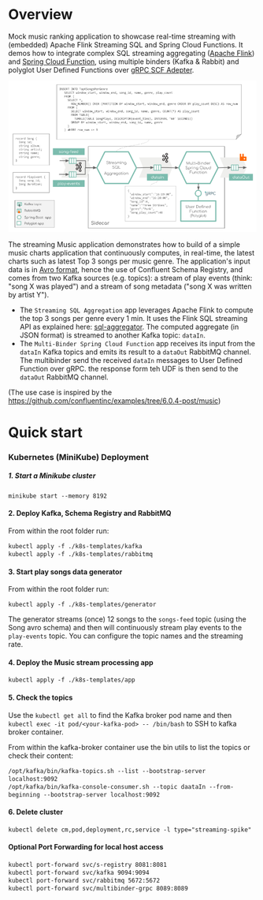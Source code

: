 # Overview

Mock music ranking application to showcase real-time streaming with (embedded) Apache Flink Streaming SQL and Spring Cloud Functions.
It demos how to integrate complex SQL streaming aggregating ([Apache Flink](https://nightlies.apache.org/flink/flink-docs-master/docs/dev/table/sql/queries/overview/)) 
and [Spring Cloud Function](https://spring.io/projects/spring-cloud-function), using multiple binders (Kafka & Rabbit) and polyglot User Defined Functions over [gRPC SCF Adepter](https://github.com/spring-cloud/spring-cloud-function/tree/main/spring-cloud-function-adapters/spring-cloud-function-grpc#two-operation-modes-clientserver).   

![pipeline](./docs/play-songs-ranking-pipeline_v4.png)

The streaming Music application demonstrates how to build of a simple music charts application that continuously computes, 
in real-time, the latest charts such as latest Top 3 songs per music genre. 
The application's input data is in [Avro format](./play-songs-generator/src/main/resources/avro), hence the use of Confluent Schema Registry, and comes from two Kafka sources (e.g. topics): 
a stream of play events (think: "song X was played") and a stream of song metadata ("song X was written by artist Y").

* The `Streaming SQL Aggregation` app leverages Apache Flink to compute the top 3 songs per genre every 1 min. 
It uses the Flink SQL streaming API as explained here: [sql-aggregator](./sql-aggregator). 
The computed aggregate (in JSON format) is streamed to another Kafka topic: `dataIn`.
* The `Multi-Binder Spring Cloud Function` app receives its input from the `dataIn` Kafka topics and emits its result to a `dataOut` RabbitMQ channel.
The multibinder send the received `dataIn` messages to User Defined Function over gRPC. the response form teh UDF is then send to the `dataOut` RabbitMQ channel.  

(The use case is inspired by the https://github.com/confluentinc/examples/tree/6.0.4-post/music)

# Quick start

### Kubernetes (MiniKube) Deployment

##### 1. Start a Minikube cluster

```
minikube start --memory 8192
```

#### 2. Deploy Kafka, Schema Registry and RabbitMQ

From within the root folder run:
```
kubectl apply -f ./k8s-templates/kafka
kubectl apply -f ./k8s-templates/rabbitmq
```

#### 3. Start play songs data generator

From within the root folder run:
```
kubectl apply -f ./k8s-templates/generator
```
The generator streams (once) 12 songs to the `songs-feed` topic (using the Song avro schema) and 
then will continuously stream play events to the `play-events` topic. 
You can configure the topic names and the streaming rate.

#### 4. Deploy the Music stream processing app

```
kubectl apply -f ./k8s-templates/app
```

#### 5. Check the topics

Use the `kubectl get all` to find the Kafka broker pod name and then 
`kubectl exec -it pod/<your-kafka-pod> -- /bin/bash` to SSH to kafka broker container.

From within the kafka-broker container use the bin utils to list the topics or check their content: 
```
/opt/kafka/bin/kafka-topics.sh --list --bootstrap-server localhost:9092
/opt/kafka/bin/kafka-console-consumer.sh --topic daataIn --from-beginning --bootstrap-server localhost:9092
```

#### 6. Delete cluster 

```
kubectl delete cm,pod,deployment,rc,service -l type="streaming-spike"
```

#### Optional Port Forwarding for local host access

```
kubectl port-forward svc/s-registry 8081:8081
kubectl port-forward svc/kafka 9094:9094
kubectl port-forward svc/rabbitmq 5672:5672
kubectl port-forward svc/multibinder-grpc 8089:8089
```